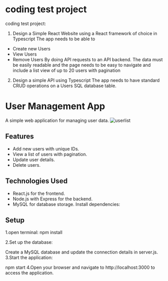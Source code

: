 #  coding test project

 coding test project:

1. Design a Simple React Website using a React framework of choice in Typescript
The app needs to be able to
- Create new Users
- View Users
- Remove Users
By doing API requests to an API backend.
The data must be easily readable and the page needs to be easy to navigate and include a
list view of up to 20 users with pagination

2. Design a simple API using Typescript
The app needs to have standard CRUD operations on a Users SQL database table.

# User Management App

A simple web application for managing user data.
![userlist](https://github.com/jakcbot/react-user/assets/129587428/b10f0182-316a-4388-a9fa-3a867bd577f1)

## Features

- Add new users with unique IDs.
- View a list of users with pagination.
- Update user details.
- Delete users.

## Technologies Used

- React.js for the frontend.
- Node.js with Express for the backend.
- MySQL for database storage.
Install dependencies:

## Setup

1.open terminal:
npm install

2.Set up the database:

Create a MySQL database and update the connection details in server.js.
3.Start the application:

npm start
4.Open your browser and navigate to http://localhost:3000 to access the application.
